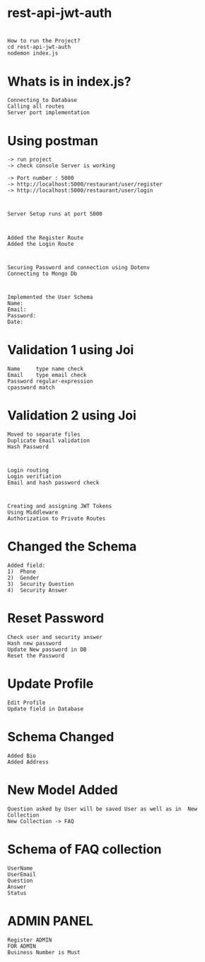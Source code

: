 # rest-api-jwt-auth

# 
    How to run the Project?
    cd rest-api-jwt-auth
    nodemon index.js
#   Whats is in index.js?    
    Connecting to Database
    Calling all routes
    Server port implementation 

#   Using postman 
    -> run project 
    -> check console Server is working 

    -> Port number : 5000
    -> http://localhost:5000/restaurant/user/register
    -> http://localhost:5000/restaurant/user/login
# 
    Server Setup runs at port 5000
# 
    Added the Register Route
    Added the Login Route
# 
    Securing Password and connection using Dotenv
    Connecting to Mongo Db

# 
    Implemented the User Schema
    Name:
    Email:
    Password:
    Date:

#   Validation 1 using Joi
    Name     type name check
    Email    type email check
    Password regular-expression
    cpassword match
#   Validation 2 using Joi
    Moved to separate files
    Duplicate Email validation 
    Hash Password 
#   
    Login routing
    Login verifiation 
    Email and hash password check
    
#
    Creating and assigning JWT Tokens 
    Using Middleware
    Authorization to Private Routes

#   Changed the Schema
    Added field:
    1)  Phone
    2)  Gender
    3)  Security Question
    4)  Security Answer

#   Reset Password 
    Check user and security answer
    Hash new password
    Update New password in DB
    Reset the Password
    
#    Update Profile

    Edit Profile
    Update field in Database

#   Schema Changed
    Added Bio
    Added Address
     
#   New Model Added
    Question asked by User will be saved User as well as in  New Collection   
    New Collection -> FAQ 

#   Schema of FAQ collection
    UserName
    UserEmail
    Question
    Answer
    Status    

#   ADMIN PANEL
    Register ADMIN 
    FOR ADMIN 
    Business Number is Must
    